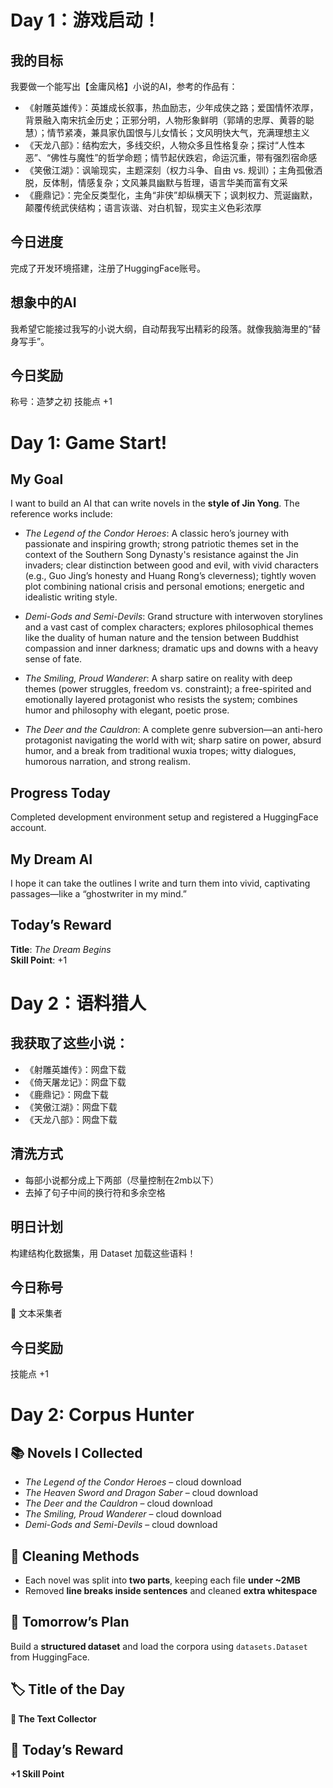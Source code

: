 # Day 1：游戏启动！

## 我的目标
我要做一个能写出【金庸风格】小说的AI，参考的作品有：

- 《射雕英雄传》：英雄成长叙事，热血励志，少年成侠之路；爱国情怀浓厚，背景融入南宋抗金历史；正邪分明，人物形象鲜明（郭靖的忠厚、黄蓉的聪慧）；情节紧凑，兼具家仇国恨与儿女情长；文风明快大气，充满理想主义
- 《天龙八部》：结构宏大，多线交织，人物众多且性格复杂；探讨“人性本恶”、“佛性与魔性”的哲学命题；情节起伏跌宕，命运沉重，带有强烈宿命感
- 《笑傲江湖》：讽喻现实，主题深刻（权力斗争、自由 vs. 规训）；主角孤傲洒脱，反体制，情感复杂；文风兼具幽默与哲理，语言华美而富有文采
- 《鹿鼎记》：完全反类型化，主角“非侠”却纵横天下；讽刺权力、荒诞幽默，颠覆传统武侠结构；语言诙谐、对白机智，现实主义色彩浓厚

## 今日进度
完成了开发环境搭建，注册了HuggingFace账号。

## 想象中的AI
我希望它能接过我写的小说大纲，自动帮我写出精彩的段落。就像我脑海里的“替身写手”。

## 今日奖励
称号：造梦之初
技能点 +1


# Day 1: Game Start!

## My Goal  
I want to build an AI that can write novels in the **style of Jin Yong**. The reference works include:

- *The Legend of the Condor Heroes*: A classic hero’s journey with passionate and inspiring growth; strong patriotic themes set in the context of the Southern Song Dynasty's resistance against the Jin invaders; clear distinction between good and evil, with vivid characters (e.g., Guo Jing’s honesty and Huang Rong’s cleverness); tightly woven plot combining national crisis and personal emotions; energetic and idealistic writing style.

- *Demi-Gods and Semi-Devils*: Grand structure with interwoven storylines and a vast cast of complex characters; explores philosophical themes like the duality of human nature and the tension between Buddhist compassion and inner darkness; dramatic ups and downs with a heavy sense of fate.

- *The Smiling, Proud Wanderer*: A sharp satire on reality with deep themes (power struggles, freedom vs. constraint); a free-spirited and emotionally layered protagonist who resists the system; combines humor and philosophy with elegant, poetic prose.

- *The Deer and the Cauldron*: A complete genre subversion—an anti-hero protagonist navigating the world with wit; sharp satire on power, absurd humor, and a break from traditional wuxia tropes; witty dialogues, humorous narration, and strong realism.

## Progress Today  
Completed development environment setup and registered a HuggingFace account.

## My Dream AI  
I hope it can take the outlines I write and turn them into vivid, captivating passages—like a “ghostwriter in my mind.”

## Today’s Reward  
**Title**: *The Dream Begins*  
**Skill Point**: +1









# Day 2：语料猎人

## 我获取了这些小说：
- 《射雕英雄传》：网盘下载
- 《倚天屠龙记》：网盘下载
- 《鹿鼎记》：网盘下载
- 《笑傲江湖》：网盘下载
- 《天龙八部》：网盘下载

## 清洗方式
- 每部小说都分成上下两部（尽量控制在2mb以下）
- 去掉了句子中间的换行符和多余空格

## 明日计划
构建结构化数据集，用 Dataset 加载这些语料！

## 今日称号
📖 文本采集者

## 今日奖励
技能点 +1


# Day 2: Corpus Hunter

## 📚 Novels I Collected
- *The Legend of the Condor Heroes* – cloud download  
- *The Heaven Sword and Dragon Saber* – cloud download  
- *The Deer and the Cauldron* – cloud download  
- *The Smiling, Proud Wanderer* – cloud download  
- *Demi-Gods and Semi-Devils* – cloud download  

## 🧼 Cleaning Methods
- Each novel was split into **two parts**, keeping each file **under ~2MB**
- Removed **line breaks inside sentences** and cleaned **extra whitespace**

## 🔮 Tomorrow’s Plan
Build a **structured dataset** and load the corpora using `datasets.Dataset` from HuggingFace.

## 🏷️ Title of the Day
**📖 The Text Collector**

## 🎁 Today’s Reward
**+1 Skill Point**
